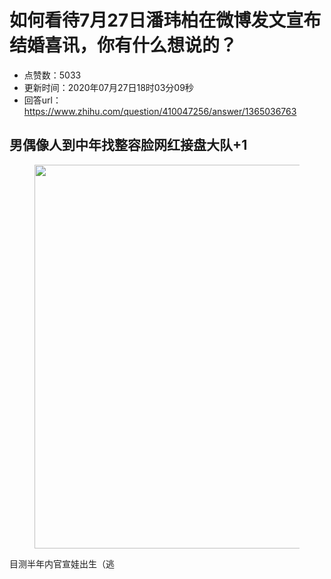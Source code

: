 # 如何看待7月27日潘玮柏在微博发文宣布结婚喜讯，你有什么想说的？
- 点赞数：5033
- 更新时间：2020年07月27日18时03分09秒
- 回答url：https://www.zhihu.com/question/410047256/answer/1365036763
<body>
 <h2>男偶像人到中年找整容脸网红接盘大队+1</h2>
 <figure data-size="small">
  <img src="https://pic1.zhimg.com/50/v2-8c56d171cc5b1c446627100cfd7f1e45_720w.jpg?source=1940ef5c" data-rawwidth="614" data-rawheight="653" data-size="small" data-original-token="v2-00b39e5ceba67849ce960c0a140bc729" data-default-watermark-src="https://pic1.zhimg.com/50/v2-75df05da989cac63acf9da0b32c2ff54_720w.jpg?source=1940ef5c" class="origin_image zh-lightbox-thumb" width="614" data-original="https://picx.zhimg.com/v2-8c56d171cc5b1c446627100cfd7f1e45_r.jpg?source=1940ef5c">
 </figure>
 <p data-pid="4CcEAFw_">目测半年内官宣娃出生（逃</p>
</body>
